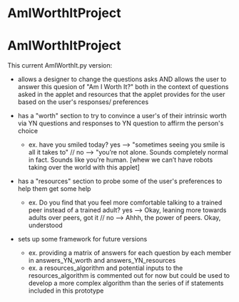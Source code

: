 # AmIWorthItProject
# AmIWorthItProject

This current AmIWorthIt.py version:

- allows a designer to change the questions asks AND allows the user to answer this quesion of "Am I Worth It?" both in the context of questions asked in the applet and resources that the applet provides for the user based on the user's responses/ preferences

- has a "worth" section to try to convince a user's of their intrinsic worth via YN questions and responses to YN question to affirm the person's choice
	- ex. have you smiled today? yes --> "sometimes seeing you smile is all it takes to"  // no --> "you’re not alone. Sounds completely normal in fact. Sounds like you’re human. [whew we can’t have robots taking over the world with this applet]

- has a "resources" section to probe some of the user's preferences to help them get some help
	- ex. Do you find that you feel more comfortable talking to a trained peer instead of a trained adult? yes --> Okay, leaning more towards adults over peers, got it // no --> Ahhh, the power of peers. Okay, understood

- sets up some framework for future versions 
	- ex. providing a matrix of answers for each question by each member in answers_YN_worth and answers_YN_resources
	- ex. a resources_algorithm and potential inputs to the resources_algorithm is commented out for now but could be used to develop a more complex algorithm than the series of if statements included in this prototype